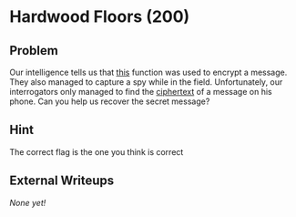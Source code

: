 # Hardwood Floors (200)

## Problem

Our intelligence tells us that [this](files/hardwood.py) function was used to encrypt a message. They also managed to capture a spy while in the field. Unfortunately, our interrogators only managed to find the [ciphertext](files/floors.txt) of a message on his phone. Can you help us recover the secret message?

## Hint

The correct flag is the one you think is correct

## External Writeups

*None yet!*